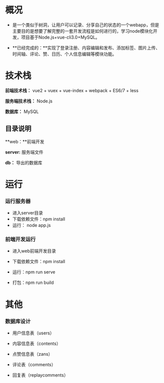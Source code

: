 # 概况

+ 是一个类似于树洞，让用户可以记录、分享自己的状态的一个webapp，但是主要目的是想要了解完整的一套开发流程是如何进行的，学习node模块化开发，项目基于Node.js+vue-cli3.0+MySQL。

+ **已经完成的：**实现了登录注册、内容编辑和发布、添加标签、图片上传、时间轴、评论、赞、日历、个人信息编辑等模块功能。

# 技术栈

**前端技术栈：** vue2 + vuex + vue-index + webpack + ES6/7 + less 

**服务端技术栈：** Node.js

**数据库：** MySQL

## 目录说明

**web：**前端开发

**server:** 服务端文件

**db：** 导出的数据库

# 运行

### 运行服务器

+ 进入server目录
+ 下载依赖文件：npm install
+ 运行： node  app.js

### 前端开发运行

+ 进入web前端开发目录

+ 下载依赖文件：npm install
+ 运行：npm run serve
+ 打包：npm run build

# 其他

### 数据库设计

+ 用户信息表（users）

+ 内容信息表（contents）

+ 点赞信息表（zans）

+ 评论表（comments）

+ 回复表（replaycomments）
